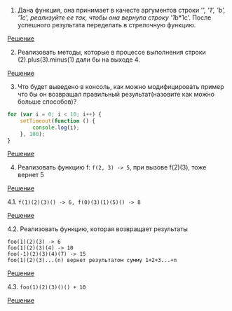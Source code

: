 1. Дана функция, она принимает в качесте аргументов строки '*', '1', 'b', '1c', реализуйте ее так, чтобы она вернула строку '1*b*1c'. После успешного результата переделать в стрелочную функцию.

<a href="https://github.com/kyusupov33/vanilla-js/blob/master/javascript/Задачи/Решения/1.md">Решение</a>

2. Реализовать методы, которые в процессе выполнения строки (2).plus(3).minus(1) дали бы на выходе 4.

<a href="https://github.com/kyusupov33/vanilla-js/blob/master/javascript/Задачи/Решения/2.md">Решение</a>

3. Что будет выведено в консоль, как можно модифицировать пример что бы он возвращал правильный результат(назовите как можно больше способов)?

```js
for (var i = 0; i < 10; i++) {
	setTimeout(function () {
		console.log(i);
	}, 100);
}
```

<a href="https://github.com/kyusupov33/vanilla-js/blob/master/javascript/Задачи/Решения/3.md">Решение</a>

4. Реализовать функцию f: ```f(2, 3) -> 5```, при вызове f(2)(3), тоже вернет 5

<a href="https://github.com/kyusupov33/vanilla-js/blob/master/javascript/Задачи/Решения/4.md">Решение</a>

4.1. ```f(1)(2)(3)() -> 6, f(0)(3)(1)(5)() -> 8```

<a href="https://github.com/kyusupov33/vanilla-js/blob/master/javascript/Задачи/Решения/4.1.md">Решение</a>

4.2. Реализовать функцию, которая возвращает результаты 

```
foo(1)(2)(3) -> 6
foo(1)(2)(3)(4) -> 10
foo(-1)(2)(3)(4)(7) -> 15
foo(1)(2)(3)...(n) вернет результатом сумму 1+2+3...+n
```

<a href="https://github.com/kyusupov33/vanilla-js/blob/master/javascript/Задачи/Решения/4.2.md">Решение</a>

4.3. `foo(1)(2)(3)()() + 10`

<a href="https://github.com/kyusupov33/vanilla-js/blob/master/javascript/Задачи/Решения/4.3.md">Решение</a>
